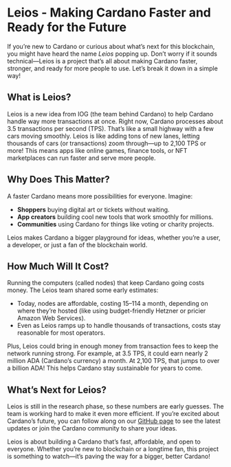 # Leios - Making Cardano Faster and Ready for the Future

If you’re new to Cardano or curious about what’s next for this blockchain, you might have heard the name *Leios* popping up. Don’t worry if it sounds technical—Leios is a project that’s all about making Cardano faster, stronger, and ready for more people to use. Let’s break it down in a simple way!

## What is Leios?

Leios is a new idea from IOG (the team behind Cardano) to help Cardano handle way more transactions at once. Right now, Cardano processes about 3.5 transactions per second (TPS). That’s like a small highway with a few cars moving smoothly. Leios is like adding tons of new lanes, letting thousands of cars (or transactions) zoom through—up to 2,100 TPS or more! This means apps like online games, finance tools, or NFT marketplaces can run faster and serve more people.

## Why Does This Matter?

A faster Cardano means more possibilities for everyone. Imagine:
- **Shoppers** buying digital art or tickets without waiting.
- **App creators** building cool new tools that work smoothly for millions.
- **Communities** using Cardano for things like voting or charity projects.

Leios makes Cardano a bigger playground for ideas, whether you’re a user, a developer, or just a fan of the blockchain world.

## How Much Will It Cost?

Running the computers (called nodes) that keep Cardano going costs money. The Leios team shared some early estimates:
- Today, nodes are affordable, costing $15–$114 a month, depending on where they’re hosted (like using budget-friendly Hetzner or pricier Amazon Web Services).
- Even as Leios ramps up to handle thousands of transactions, costs stay reasonable for most operators.

Plus, Leios could bring in enough money from transaction fees to keep the network running strong. For example, at 3.5 TPS, it could earn nearly 2 million ADA (Cardano’s currency) a month. At 2,100 TPS, that jumps to over a billion ADA! This helps Cardano stay sustainable for years to come.

## What’s Next for Leios?

Leios is still in the research phase, so these numbers are early guesses. The team is working hard to make it even more efficient. If you’re excited about Cardano’s future, you can follow along on our [GitHub page](https://github.com/input-output-hk/ouroboros-leios/) to see the latest updates or join the Cardano community to share your ideas.

Leios is about building a Cardano that’s fast, affordable, and open to everyone. Whether you’re new to blockchain or a longtime fan, this project is something to watch—it’s paving the way for a bigger, better Cardano!

